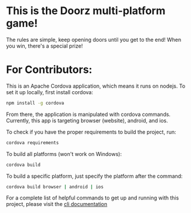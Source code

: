 # This is the Doorz multi-platform game!

The rules are simple, keep opening doors until you get to the end! When you win, there's a special prize!

# For Contributors:
 This is an Apache Cordova application, which means it runs on nodejs.  To set it up locally, first install cordova: 
 ```cmd
 npm install -g cordova
 ```
 
 From there, the application is manipulated with cordova commands.
 Currently, this app is targeting browser (website), android, and ios.
 
 To check if you have the proper requirements to build the project, run:
 
```cmd
cordova requirements
```
 
 To build all platforms (won't work on Windows): 
 ```cmd
 cordova build
 ```
 
 To build a specific platform, just specify the platform after the command:
 ```cmd
 cordova build browser | android | ios
 ```
 
 For a complete list of helpful commands to get up and running with this project, please visit the [cli documentation](https://cordova.apache.org/docs/en/latest/guide/cli/)